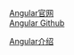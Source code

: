 [Angular官网](https://angular.io/)  
[Angular Github](https://github.com/angular/angular)  

[Angular介绍](https://angular.cn/)  



